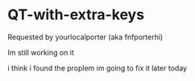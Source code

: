 # QT-with-extra-keys
Requested by yourlocalporter (aka fnfporterhi)

Im still working on it

i think i found the proplem im going to fix it later today
